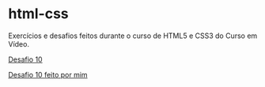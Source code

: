 # html-css
 Exercícios e desafios feitos durante o curso de HTML5 e CSS3 do Curso em Vídeo.
 
<a href="https://emanueljoab.github.io/html-css/desafios/d010/android.html">Desafio 10</a>

<a href="https://emanueljoab.github.io/html-css/desafios/d010-feito-por-mim/index.html">Desafio 10 feito por mim</a>